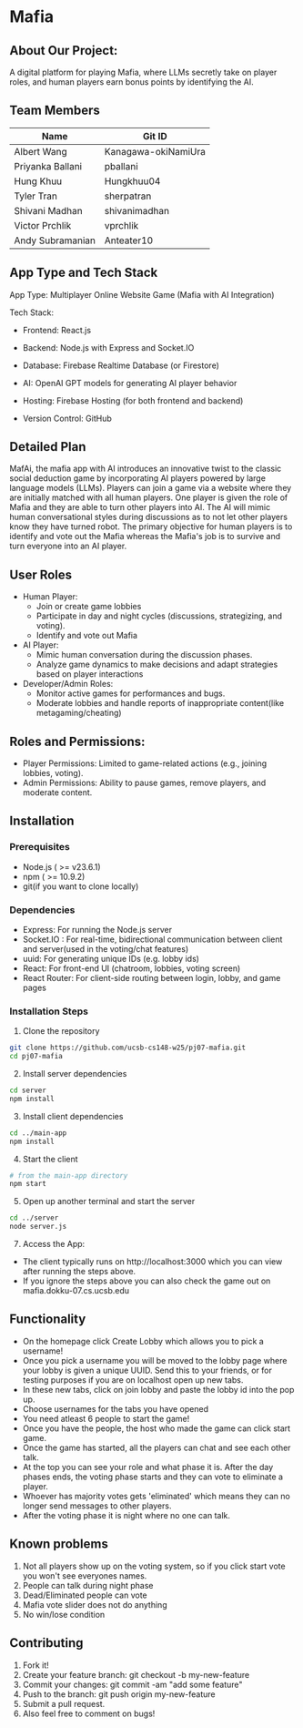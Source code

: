 # Mafia

## About Our Project:
A digital platform for playing Mafia, where LLMs secretly take on player roles, and human players earn bonus points by identifying the AI.

## Team Members

| Name                  | Git ID                  |
|-----------------------|-------------------------|
| Albert Wang           | Kanagawa-okiNamiUra     |
| Priyanka Ballani      | pballani                |
| Hung Khuu             | Hungkhuu04              |
| Tyler Tran            | sherpatran              |
| Shivani Madhan        | shivanimadhan           |
| Victor Prchlik        | vprchlik                |
| Andy Subramanian      | Anteater10              |

## App Type and Tech Stack

App Type: Multiplayer Online Website Game (Mafia with AI Integration)

Tech Stack:

- Frontend: React.js

- Backend: Node.js with Express and Socket.IO

- Database: Firebase Realtime Database (or Firestore)

- AI: OpenAI GPT models for generating AI player behavior

- Hosting: Firebase Hosting (for both frontend and backend)

- Version Control: GitHub

## Detailed Plan
MafAi, the mafia app with AI introduces an innovative twist to the classic social deduction game by incorporating AI players powered by large language models (LLMs). Players can join a game via a website where they are initially matched with all human players. One player is given the role of Mafia and they are able to turn other players into AI. The AI will mimic human conversational styles during discussions as to not let other players know they have turned robot. The primary objective for human players is to identify and vote out the Mafia whereas the Mafia's job is to survive and turn everyone into an AI player.

## User Roles
- Human Player: 
  - Join or create game lobbies
  - Participate in day and night cycles (discussions, strategizing, and voting).
  - Identify and vote out Mafia
- AI Player:
  - Mimic human conversation during the discussion phases.
  - Analyze game dynamics to make decisions and adapt strategies based on player interactions
- Developer/Admin Roles:
  - Monitor active games for performances and bugs.
  - Moderate lobbies and handle reports of inappropriate content(like metagaming/cheating)

## Roles and Permissions:
  - Player Permissions: Limited to game-related actions (e.g., joining lobbies, voting).
  - Admin Permissions: Ability to pause games, remove players, and moderate content.


## Installation
### Prerequisites
- Node.js ( >= v23.6.1)
- npm ( >= 10.9.2)
- git(if you want to clone locally)

### Dependencies
- Express: For running the Node.js server
- Socket.IO : For real-time, bidirectional communication between client and server(used in the voting/chat features)
- uuid: For generating unique IDs (e.g. lobby ids)
- React: For front-end UI (chatroom, lobbies, voting screen)
- React Router: For client-side routing between login, lobby, and game pages

### Installation Steps
1. Clone the repository  
```bash
git clone https://github.com/ucsb-cs148-w25/pj07-mafia.git
cd pj07-mafia
```
2. Install server dependencies  
```bash
cd server
npm install
```
3. Install client dependencies
```bash
cd ../main-app
npm install
```
4. Start the client
```bash
# from the main-app directory
npm start
```
5. Open up another terminal and start the server
```bash
cd ../server
node server.js
```
7. Access the App:
- The client typically runs on http://localhost:3000 which you can view after running the steps above.  
- If you ignore the steps above you can also check the game out on mafia.dokku-07.cs.ucsb.edu  

## Functionality
- On the homepage click Create Lobby which allows you to pick a username!
- Once you pick a username you will be moved to the lobby page where your lobby is given a unique UUID. Send this to your friends, or for testing purposes if you are on localhost open up new tabs.
- In these new tabs, click on join lobby and paste the lobby id into the pop up.
- Choose usernames for the tabs you have opened
- You need atleast 6 people to start the game!
- Once you have the people, the host who made the game can click start game.
- Once the game has started, all the players can chat and see each other talk.
- At the top you can see your role and what phase it is. After the day phases ends, the voting phase starts and they can vote to eliminate a player.
- Whoever has majority votes gets 'eliminated' which means they can no longer send messages to other players.
- After the voting phase it is night where no one can talk.

## Known problems
1. Not all players show up on the voting system, so if you click start vote you won't see everyones names.
2. People can talk during night phase
3. Dead/Eliminated people can vote
4. Mafia vote slider does not do anything
5. No win/lose condition

## Contributing
1. Fork it!
2. Create your feature branch: git checkout -b my-new-feature
3. Commit your changes: git commit -am "add some feature"
4. Push to the branch: git push origin my-new-feature
5. Submit a pull request.
6. Also feel free to comment on bugs!
